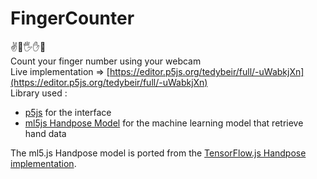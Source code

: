 # FingerCounter
✌️🤚🖐️✋🖖    
Count your finger number using your webcam    
Live implementation => [https://editor.p5js.org/tedybeir/full/-uWabkjXn](https://editor.p5js.org/tedybeir/full/-uWabkjXn)   
Library used :
 - [p5js](p5js.org) for the interface 
 - [ml5js Handpose Model](https://ml5js.org/) for the machine learning model that retrieve hand data  

The ml5.js Handpose model is ported from the [TensorFlow.js Handpose implementation](https://github.com/tensorflow/tfjs-models/tree/master/handpose).
